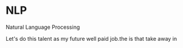 # NLP
Natural Language Processing
  
Let's do this talent as my future well paid job.the
is that take away
in 
